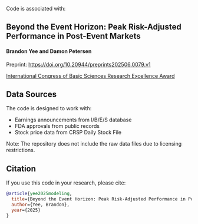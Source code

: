Code is associated with: 

## Beyond the Event Horizon: Peak Risk-Adjusted Performance in Post-Event Markets

#### Brandon Yee and Damon Petersen

Preprint: https://doi.org/10.20944/preprints202506.0079.v1

[International Congress of Basic Sciences Research Excellence Award](https://mp.weixin.qq.com/s/5SZbZx87bvD7_pd4_l_i8)

## Data Sources

The code is designed to work with:
- Earnings announcements from I/B/E/S database
- FDA approvals from public records
- Stock price data from CRSP Daily Stock File

Note: The repository does not include the raw data files due to licensing restrictions.

## Citation

If you use this code in your research, please cite:

``` bibtex
@article{yee2025modeling,
  title={Beyond the Event Horizon: Peak Risk-Adjusted Performance in Post-Event Markets},
  author={Yee, Brandon},
  year={2025}
}
```

